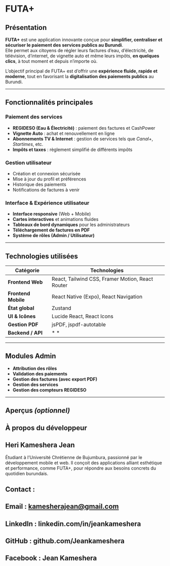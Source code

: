 # FUTA+

## Présentation

**FUTA+** est une application innovante conçue pour **simplifier, centraliser et sécuriser le paiement des services publics au Burundi**.  
Elle permet aux citoyens de régler leurs factures d’eau, d’électricité, de télévision, d’internet, de vignette auto et même leurs impôts, **en quelques clics**, à tout moment et depuis n’importe où.

L’objectif principal de FUTA+ est d’offrir une **expérience fluide, rapide et moderne**, tout en favorisant la **digitalisation des paiements publics** au Burundi.

---

##  Fonctionnalités principales

### Paiement des services
- **REGIDESO (Eau & Électricité)** : paiement des factures et CashPower  
- **Vignette Auto** : achat et renouvellement en ligne  
- **Abonnements TV & Internet** : gestion de services tels que *Canal+*, *Startimes*, etc.  
- **Impôts et taxes** : règlement simplifié de différents impôts  

###  Gestion utilisateur
- Création et connexion sécurisée  
- Mise à jour du profil et préférences  
- Historique des paiements  
- Notifications de factures à venir  

###  Interface & Expérience utilisateur
- **Interface responsive** (Web + Mobile)  
- **Cartes interactives** et animations fluides  
- **Tableaux de bord dynamiques** pour les administrateurs  
- **Téléchargement de factures en PDF**  
- **Système de rôles (Admin / Utilisateur)**  

---

##  Technologies utilisées

| Catégorie | Technologies |
|------------|---------------|
| **Frontend Web** | React, Tailwind CSS, Framer Motion, React Router |
| **Frontend Mobile** | React Native (Expo), React Navigation |
| **État global** | Zustand |
| **UI & Icônes** | Lucide React, React Icons |
| **Gestion PDF** | jsPDF, jspdf-autotable |
| **Backend / API** | *   * |

---

##  Modules Admin

-  **Attribution des rôles**  
-  **Validation des paiements**  
-  **Gestion des factures (avec export PDF)**  
-  **Gestion des services**  
-  **Gestion des compteurs REGIDESO**  

---

## Aperçus *(optionnel)*


## À propos du développeur

## Heri Kameshera Jean
Étudiant à l’Université Chrétienne de Bujumbura, passionné par le développement mobile et web.
Il conçoit des applications alliant esthétique et performance, comme FUTA+, pour répondre aux besoins concrets du quotidien burundais.

## Contact :

## Email : kamesherajean@gmail.com

## LinkedIn : linkedin.com/in/jeankameshera

## GitHub : github.com/Jeankameshera

## Facebook : Jean Kameshera